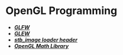 # OpenGL Programming

<h5>
  <ul>
    <li><a href="https://www.glfw.org/">GLFW</a></li>
    <li><a href="http://glew.sourceforge.net/">GLEW</a></li>
    <li><a href="https://raw.githubusercontent.com/nothings/stb/master/stb_image.h">stb_image loader header</a></li>
    <li><a href="https://github.com/g-truc/glm">OpenGL Math Library</a></li>
  </ul>
</h5>
